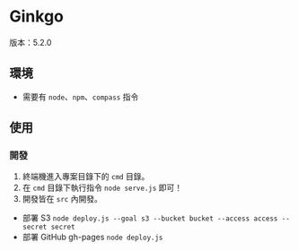# Ginkgo

版本：5.2.0

## 環境

* 需要有 `node`、`npm`、`compass` 指令

## 使用

### 開發
1. 終端機進入專案目錄下的 `cmd` 目錄。
2. 在 `cmd` 目錄下執行指令 `node serve.js` 即可！
3. 開發皆在 `src` 內開發。

* 部署 S3 `node deploy.js --goal s3 --bucket bucket --access access --secret secret`
* 部署 GitHub gh-pages `node deploy.js`